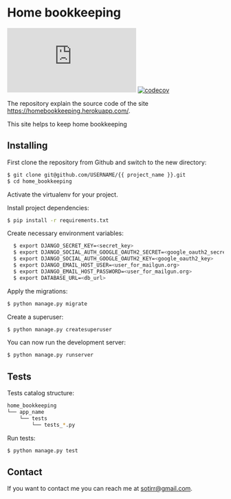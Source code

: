 # Home bookkeeping

<!--- These are examples. See https://shields.io for others or to customize this set of shields. You might want to include dependencies, project status and licence info here --->
![GitHub repo size](https://img.shields.io/github/repo-size/scottydocs/README-template.md)
[![codecov](https://codecov.io/gh/sotirr/home_bookkeeping/branch/main/graph/badge.svg?token=B1BCI8V7QF)](https://codecov.io/gh/sotirr/home_bookkeeping)

The repository explain the source code of the site https://homebookkeeping.herokuapp.com/.

This site helps to keep home bookkeeping

## Installing

First clone the repository from Github and switch to the new directory:

```bash
$ git clone git@github.com/USERNAME/{{ project_name }}.git
$ cd home_bookkeeping
```

Activate the virtualenv for your project.

Install project dependencies:

```bash
$ pip install -r requirements.txt
```

Create necessary environment variables:

```bash
  $ export DJANGO_SECRET_KEY=<secret_key>
  $ export DJANGO_SOCIAL_AUTH_GOOGLE_OAUTH2_SECRET=<google_oauth2_secret>
  $ export DJANGO_SOCIAL_AUTH_GOOGLE_OAUTH2_KEY=<google_oauth2_key>
  $ export DJANGO_EMAIL_HOST_USER=<user_for_mailgun.org>
  $ export DJANGO_EMAIL_HOST_PASSWORD=<user_for_mailgun.org>
  $ export DATABASE_URL=<db_url>
```

Apply the migrations:

```bash
$ python manage.py migrate
```

Create a superuser:

```bash
$ python manage.py createsuperuser
```

You can now run the development server:

```bash
$ python manage.py runserver
```


## Tests

Tests catalog structure:

```bash
home_bookkeeping
└── app_name
    └── tests
        └── tests_*.py
```

Run tests:

```bash
$ python manage.py test
```

## Contact

If you want to contact me you can reach me at sotirr@gmail.com.
